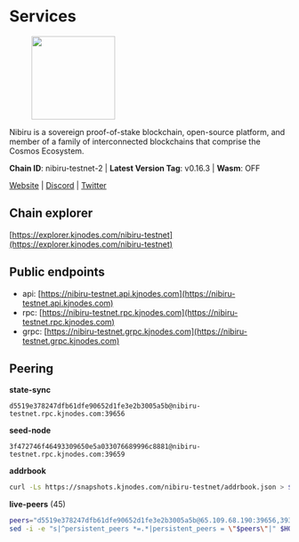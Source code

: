 # Services

<figure><img src="https://raw.githubusercontent.com/kj89/testnet_manuals/main/pingpub/logos/nibiru.png" width="150" alt=""><figcaption></figcaption></figure>

Nibiru is a sovereign proof-of-stake blockchain, open-source platform,  and member of a family of interconnected blockchains that comprise the Cosmos Ecosystem.

**Chain ID**: nibiru-testnet-2 | **Latest Version Tag**: v0.16.3 | **Wasm**: OFF

[Website](https://nibiru.fi) | [Discord](https://discord.gg/nibiru) | [Twitter](https://twitter.com/NibiruChain)




## Chain explorer
[https://explorer.kjnodes.com/nibiru-testnet](https://explorer.kjnodes.com/nibiru-testnet)

## Public endpoints

* api: [https://nibiru-testnet.api.kjnodes.com](https://nibiru-testnet.api.kjnodes.com)
* rpc: [https://nibiru-testnet.rpc.kjnodes.com](https://nibiru-testnet.rpc.kjnodes.com)
* grpc: [https://nibiru-testnet.grpc.kjnodes.com](https://nibiru-testnet.grpc.kjnodes.com)

## Peering

**state-sync**

```text
d5519e378247dfb61dfe90652d1fe3e2b3005a5b@nibiru-testnet.rpc.kjnodes.com:39656
```

**seed-node**

```text
3f472746f46493309650e5a033076689996c8881@nibiru-testnet.rpc.kjnodes.com:39659
```

**addrbook**
```bash
curl -Ls https://snapshots.kjnodes.com/nibiru-testnet/addrbook.json > $HOME/.nibid/config/addrbook.json
```

**live-peers** (45)
```bash
peers="d5519e378247dfb61dfe90652d1fe3e2b3005a5b@65.109.68.190:39656,3939da5da8d8a31e6af2cb6d7bdcb222ff2487eb@65.109.14.69:39656,50e3133d59aaa0f3e2c5d35cc66e68392947fcee@194.87.113.202:26656,438701ce016699880f9073c6b99f71d17309d820@154.53.52.215:26657,e55d8746ad30e0d11ebe0aa3792c46713375edcc@135.181.2.104:26656,d7185d6b0d6a7dbe8c45e1fddfa0165dfdba01c0@38.242.150.132:39656,09de7d3f5acc5e421247a582aa50d601571415fb@38.242.202.200:26656,92845d4150aaf87fc1a6f4a53d8fe545ae44fc9d@86.48.16.205:39656,a575313137ddc0dae09fc79ad5558f2ca25867af@199.175.98.114:26656,022af16bed61bd5749b989695ccfc3870a2238aa@5.199.139.155:39656,5e01371c36a2a1483ee0e8afadd9208c35f892f3@185.208.206.114:26656,2e2a71b2fc86986a7940df724ce100c45cca3649@66.94.104.184:26657,e545da0d2566c693720992459b002ef75669756c@167.235.204.231:26656,2a11b3e06f832e430efb41e3c3bb07a42875d20c@154.53.34.112:26657,f978d2dde4b300037c7d2bccb47af9998045bc68@146.0.41.65:39656,d2b6baed49aa475eb6ec5958bfbca30a61363b86@154.53.52.212:26657,24016cec78971d7ecae24fd99ac16655e6332eb8@66.94.102.176:26657,aa882f345fd3febd66f0693d4525a537bdaa35ec@194.233.67.92:39656,9e4cbbf1ae74859df3a4f1a3579bb52b09ce26f0@167.86.76.166:26656,a94ef19317c0b592cc3d6ac10501d0f4fc099d47@85.173.113.198:21656,03fbb3402a2ad10eefcdc45b18d171e7e1a455ab@194.163.133.140:26656,8e395e5a6082503480bde92720674546f4f1df36@135.181.208.169:26656,d13873ee7dfd80ff798ccbdeffa9098f72c7c1ae@38.242.202.174:26656,c51594d9842de3569c2d440fcefc7a66b2541191@199.175.98.111:36656,d67d2bae772c3d44123a7495d56c568a185717f8@213.239.216.252:27656,dd48c8e1fcca5d7eb1b8d8169f5acbb78d07c40b@84.46.247.153:26656,b1b38341e4d443e2b8d97368c734c1578e4f01cb@46.151.27.109:39656,60cccfd84d17c94f17de82480ce48a1da0bf8234@135.181.16.252:34656,a4a0b5b90dbcc92006e7d05d7f6521f120520116@34.75.178.18:26656,98032241ea61ca6ac066b8fa508baace6678a7a3@190.2.155.67:31656,5229233f5486af3f139c6da3a75e9c613690bcd7@144.217.201.172:26656,05ea2d5115630db1ec3ba86862d66828eccc2457@91.196.164.143:26656,7f30e0e50fa219fad61b1378592285f6ee2b70dc@144.76.90.130:36656,a71be69ab3cae88b9100cc357163e003b11291d1@155.133.22.116:26656,719e5c2c79f027c65514d70e0f08d754119a6f0c@45.10.154.246:26656,2d953905edc0eeadad8f70a7ead6a6bba327c0ce@173.212.216.232:12656,5c2a752c9b1952dbed075c56c600c3a79b58c395@195.3.220.140:27046,f4548f7cdc44905740f1a28c1ba0c68ca393eb8a@95.216.163.41:39656,e63604bb6323eaafb02a72cb825d770fd7f1998c@65.109.70.23:19856,224c85918ea98d62daab63ba9eceab195b676760@144.91.71.1:26656,32c587c3d9329e6c13c5cd7797eb46b30b628bca@91.107.132.237:26656,ff60133778ab80489636a81ec861b508e6d6aca4@34.168.169.45:26656,cb3d621cfeb884a0d5d1479c29142713d16b8e6c@84.46.249.83:26656,5a868d18a5046b715ee726a45b680a68f92bafcb@149.102.136.149:27656,5eecfdf089428a5a8e52d05d18aae1ad8503d14c@65.108.141.109:19656"
sed -i -e "s|^persistent_peers *=.*|persistent_peers = \"$peers\"|" $HOME/.nibid/config/config.toml
```
